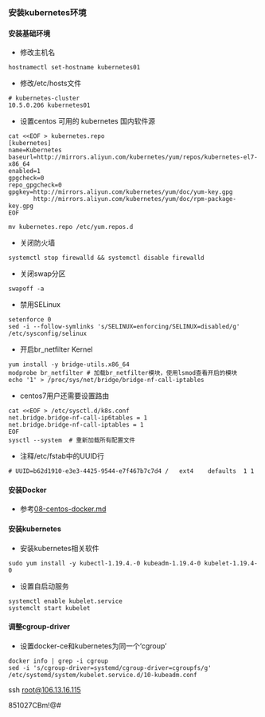 ### 安装kubernetes环境

#### 安装基础环境

* 修改主机名
```
hostnamectl set-hostname kubernetes01
```

* 修改/etc/hosts文件
```
# kubernetes-cluster
10.5.0.206 kubernetes01
```

* 设置centos 可用的 kubernetes 国内软件源
```
cat <<EOF > kubernetes.repo
[kubernetes]
name=Kubernetes
baseurl=http://mirrors.aliyun.com/kubernetes/yum/repos/kubernetes-el7-x86_64
enabled=1
gpgcheck=0
repo_gpgcheck=0
gpgkey=http://mirrors.aliyun.com/kubernetes/yum/doc/yum-key.gpg
       http://mirrors.aliyun.com/kubernetes/yum/doc/rpm-package-key.gpg
EOF
```

```
mv kubernetes.repo /etc/yum.repos.d
```

* 关闭防火墙
```
systemctl stop firewalld && systemctl disable firewalld
```

* 关闭swap分区
```
swapoff -a
```

* 禁用SELinux
```
setenforce 0
sed -i --follow-symlinks 's/SELINUX=enforcing/SELINUX=disabled/g' /etc/sysconfig/selinux
```

* 开启br_netfilter Kernel
```
yum install -y bridge-utils.x86_64
modprobe br_netfilter # 加载br_netfilter模块，使用lsmod查看开启的模块
echo '1' > /proc/sys/net/bridge/bridge-nf-call-iptables
```

* centos7用户还需要设置路由
```
cat <<EOF > /etc/sysctl.d/k8s.conf
net.bridge.bridge-nf-call-ip6tables = 1
net.bridge.bridge-nf-call-iptables = 1
EOF
sysctl --system  # 重新加载所有配置文件
```

* 注释/etc/fstab中的UUID行
```
# UUID=b62d1910-e3e3-4425-9544-e7f467b7c7d4 /   ext4    defaults  1 1
```

#### 安装Docker

* 参考[08-centos-docker.md](./08-centos-docker.md)

#### 安装kubernetes

* 安装kubernetes相关软件
```
sudo yum install -y kubectl-1.19.4.-0 kubeadm-1.19.4-0 kubelet-1.19.4-0
```

* 设置自启动服务
```
systemctl enable kubelet.service
systemclt start kubelet
```

#### 调整cgroup-driver
* 设置docker-ce和kubernetes为同一个‘cgroup’
```
docker info | grep -i cgroup
sed -i 's/cgroup-driver=systemd/cgroup-driver=cgroupfs/g' /etc/systemd/system/kubelet.service.d/10-kubeadm.conf
```


ssh root@106.13.16.115

851027CBm!@#